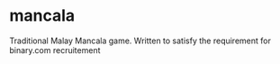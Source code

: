 # mancala
Traditional Malay Mancala game. Written to satisfy the requirement for binary.com recruitement

